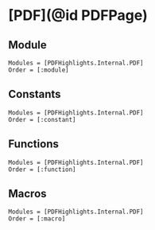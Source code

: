 # [PDF](@id PDFPage)

## Module

```@autodocs
Modules = [PDFHighlights.Internal.PDF]
Order = [:module]
```

## Constants

```@autodocs
Modules = [PDFHighlights.Internal.PDF]
Order = [:constant]
```

## Functions

```@autodocs
Modules = [PDFHighlights.Internal.PDF]
Order = [:function]
```

## Macros

```@autodocs
Modules = [PDFHighlights.Internal.PDF]
Order = [:macro]
```
